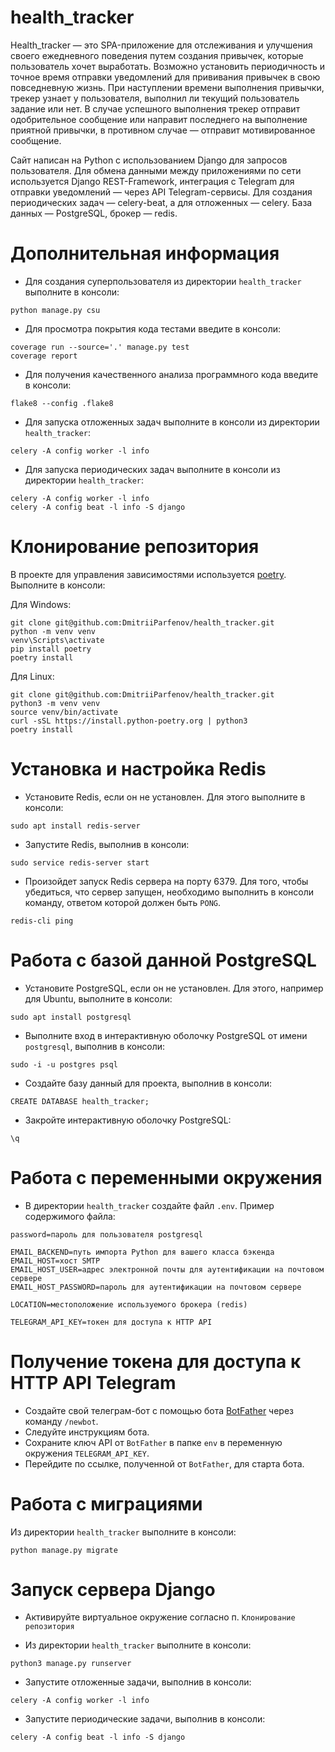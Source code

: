 # health_tracker

Health_tracker — это SPA-приложение для отслеживания и улучшения своего ежедневного поведения путем создания привычек,
которые пользователь хочет выработать. Возможно установить периодичность и точное время отправки уведомлений для прививания
привычек в свою повседневную жизнь. При наступлении времени выполнения привычки, трекер узнает у пользователя, выполнил ли
текущий пользователь задание или нет. В случае успешного выполнения трекер отправит одобрительное сообщение или направит 
последнего на выполнение приятной привычки, в противном случае — отправит мотивированное сообщение.

Сайт написан на Python с использованием Django для запросов пользователя. Для обмена данными между приложениями по сети используется Django REST-Framework, 
интеграция с Telegram для отправки уведомлений — через API Telegram-сервисы. Для создания периодических задач — celery-beat, 
а для отложенных — celery. База данных — PostgreSQL, брокер — redis.

# Дополнительная информация

- Для создания суперпользователя из директории `health_tracker` выполните в консоли: </br>
```
python manage.py csu
```
- Для просмотра покрытия кода тестами введите в консоли:
```
coverage run --source='.' manage.py test
coverage report
```
- Для получения качественного анализа программного кода введите в консоли:
```
flake8 --config .flake8
```

- Для запуска отложенных задач выполните в консоли из директории `health_tracker`: </br>
```
celery -A config worker -l info
```

- Для запуска периодических задач выполните в консоли из директории `health_tracker`: </br>
```
celery -A config worker -l info
celery -A config beat -l info -S django
```

# Клонирование репозитория

В проекте для управления зависимостями используется [poetry](https://python-poetry.org/). </br>
Выполните в консоли: </br>

Для Windows: </br>
```
git clone git@github.com:DmitriiParfenov/health_tracker.git
python -m venv venv
venv\Scripts\activate
pip install poetry
poetry install
```

Для Linux: </br>
```
git clone git@github.com:DmitriiParfenov/health_tracker.git
python3 -m venv venv
source venv/bin/activate
curl -sSL https://install.python-poetry.org | python3
poetry install
```
# Установка и настройка Redis

- Установите Redis, если он не установлен. Для этого выполните в консоли:
```
sudo apt install redis-server
``` 
- Запустите Redis, выполнив в консоли:
```
sudo service redis-server start
``` 
- Произойдет запуск Redis сервера на порту 6379. Для того, чтобы убедиться, что сервер запущен, необходимо выполнить
в консоли команду, ответом которой должен быть `PONG`.
```
redis-cli ping
```

# Работа с базой данной PostgreSQL

- Установите PostgreSQL, если он не установлен. Для этого, например для Ubuntu, выполните в консоли:
```
sudo apt install postgresql
```
- Выполните вход в интерактивную оболочку PostgreSQL от имени `postgresql`, выполнив в консоли:
```
sudo -i -u postgres psql
```
- Создайте базу данный для проекта, выполнив в консоли:
```
CREATE DATABASE health_tracker;
```
- Закройте интерактивную оболочку PostgreSQL:
```
\q
```
# Работа с переменными окружения

- В директории `health_tracker` создайте файл `.env`. Пример содержимого файла:
```
password=пароль для пользователя postgresql

EMAIL_BACKEND=путь импорта Python для вашего класса бэкенда
EMAIL_HOST=хост SMTP
EMAIL_HOST_USER=адрес электронной почты для аутентификации на почтовом сервере
EMAIL_HOST_PASSWORD=пароль для аутентификации на почтовом сервере

LOCATION=местоположение используемого брокера (redis)

TELEGRAM_API_KEY=токен для доступа к HTTP API
```
# Получение токена для доступа к HTTP API Telegram

- Создайте свой телеграм-бот с помощью бота [BotFather](https://t.me/botfather) через команду `/newbot`.
- Следуйте инструкциям бота.
- Сохраните ключ API от `BotFather` в папке `env` в переменную окружения `TELEGRAM_API_KEY`.
- Перейдите по ссылке, полученной от `BotFather`, для старта бота.

# Работа с миграциями

Из директории `health_tracker` выполните в консоли: </br>

```
python manage.py migrate
```

# Запуск сервера Django

- Активируйте виртуальное окружение согласно п. `Клонирование репозитория` </br>

- Из директории `health_tracker` выполните в консоли: </br>
```
python3 manage.py runserver
```
- Запустите отложенные задачи, выполнив в консоли: </br>
```
celery -A config worker -l info
```

- Запустите периодические задачи, выполнив в консоли: </br>
```
celery -A config beat -l info -S django
```